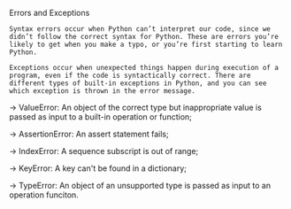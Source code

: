 Errors and Exceptions

    Syntax errors occur when Python can’t interpret our code, since we didn’t follow the correct syntax for Python. These are errors you’re likely to get when you make a typo, or you’re first starting to learn Python.

    Exceptions occur when unexpected things happen during execution of a program, even if the code is syntactically correct. There are different types of built-in exceptions in Python, and you can see which exception is thrown in the error message.

→ ValueError: An object of the correct type but inappropriate value is passed as input to a built-in operation or function;

→ AssertionError: An assert statement fails;

→ IndexError: A sequence subscript is out of range;

→ KeyError: A key can't be found in a dictionary;

→ TypeError: An object of an unsupported type is passed as input to an operation funciton.